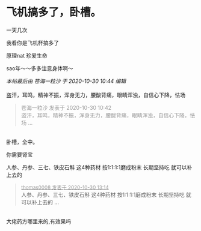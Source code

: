 # 飞机搞多了，卧槽。


一天几次

我看你是飞机杯搞多了

原理nat 珍爱生命

sao年～～多多注意身体啊～

<i class="pstatus"> 本帖最后由 苍海一粒沙 于 2020-10-30 10:44 编辑 </i><br />
<br />
盗汗，耳鸣，精神不振，浑身无力，腰酸背痛，眼睛浑浊，自信心下降，怯场

<div class="quote"><blockquote><font color="#999999">苍海一粒沙 发表于 2020-10-30 10:42</font><br />
<font color="#999999">盗汗，耳鸣，精神不振，浑身无力，腰酸背痛，眼睛浑浊，自信心下降，怯场 ...</font></blockquote></div><br />
卧槽，全中。

你需要肾宝

人参、丹参、三七、铁皮石斛 这4种药材 按1:1:1:1磨成粉末 长期坚持吃 就可以补上去的

<div class="quote"><blockquote><font size="2"><a href="https://www.hostloc.com/forum.php?mod=redirect&amp;goto=findpost&amp;pid=9374770&amp;ptid=759903" target="_blank"><font color="#999999">thomas0008 发表于 2020-10-30 13:14</font></a></font><br />
人参、丹参、三七、铁皮石斛 这4种药材 按1:1:1:1磨成粉末 长期坚持吃 就可以补上去的 ...</blockquote></div><br />
大佬药方哪里来的,有效果吗<img id="aimg_J5F4N" onclick="zoom(this, this.src, 0, 0, 0)" class="zoom" src="https://cdn.jsdelivr.net/gh/hishis/forum-master/public/images/patch.gif" onmouseover="img_onmouseoverfunc(this)" onload="thumbImg(this)" border="0" alt="" />
